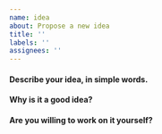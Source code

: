 ```yaml
---
name: idea
about: Propose a new idea
title: ''
labels: ''
assignees: ''
---
```


#### Describe your idea, in simple words.

#### Why is it a good idea?

#### Are you willing to work on it yourself?
